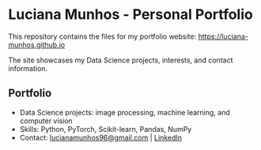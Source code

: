 # Luciana Munhos - Personal Portfolio

This repository contains the files for my portfolio website: https://luciana-munhos.github.io

The site showcases my Data Science projects, interests, and contact information.

## Portfolio
- Data Science projects: image processing, machine learning, and computer vision
- Skills: Python, PyTorch, Scikit-learn, Pandas, NumPy
- Contact: lucianamunhos96@gmail.com | [LinkedIn](https://www.linkedin.com/in/luciana-munhos)
